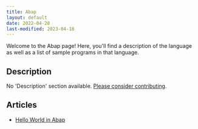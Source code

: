 ```yaml
---
title: Abap
layout: default
date: 2022-04-28
last-modified: 2023-04-18
---
```


Welcome to the Abap page! Here, you'll find a description of the language as well as a list of sample programs in that language.

## Description

No 'Description' section available. [Please consider contributing](https://github.com/TheRenegadeCoder/sample-programs-website).

## Articles

- [Hello World in Abap](https://sampleprograms.io/projects/hello-world/abap)